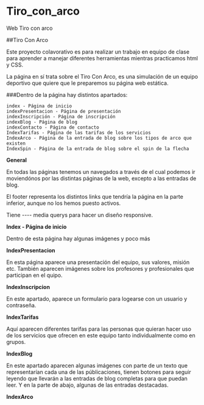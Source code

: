 # Tiro_con_arco
Web Tiro con arco

##Tiro Con Arco

Este proyecto colavorativo es para realizar un trabajo en equipo de clase para aprender a manejar diferentes herramientas mientras practicamos html y CSS. 

La página en sí trata sobre el Tiro Con Arco, es una simulación de un equipo deportivo que quiere que le preparemos su página web estática. 

###Dentro de la página hay distintos apartados: 

    index - Página de inicio
    indexPresentacion - Página de presentación
    indexInscripción - Página de inscripción
    indexBlog - Página de blog
    indexContacto - Página de contacto
    IndexTarifas - Página de las tarifas de los servicios
    IndexArco - Página de la entrada de blog sobre los tipos de arco que existen
    IndexSpin - Página de la entrada de blog sobre el spin de la flecha

**General**

En todas las páginas tenemos un navegados a través de el cual podemos ir moviendónos por las distintas páginas de la web, excepto a las entradas de blog. 

El footer representa los distintos links que tendría la página en la parte inferior, aunque no los hemos puesto activos. 

Tiene ---- media querys para hacer un diseño responsive. 

**Index - Página de inicio**

Dentro de esta página hay algunas imágenes y poco más

**IndexPresentacion**

En esta página aparece una presentación del equipo, sus valores, misión etc. También aparecen imágenes sobre los profesores y profesionales que participan en el quipo. 

**IndexInscripcion**

En este apartado, aparece un formulario para logearse con un usuario y contraseña. 

**IndexTarifas**

Aquí aparecen diferentes tarifas para las personas que quieran hacer uso de los servicios que ofrecen en este equipo tanto individualmente como en grupos. 

**IndexBlog**

En este apartado aparecen algunas imágenes con parte de un texto que representarían cada una de las públicaciones, tienen botones para seguir leyendo que llevarán a las entradas de blog completas para que puedan leer. Y en la parte de abajo, algunas de las entradas destacadas. 

**IndexArco**

